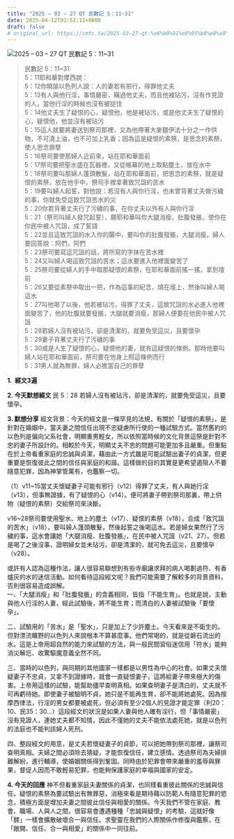 ```yaml
---
title: "2025 – 03 – 27 QT 民數記 5：11~31"
date: 2025-04-12T01:52:11+0800
draft: false
# original_url: https://cmtc.tw/2025-03-27-qt-%e6%b0%91%e6%95%b8%e8%a8%98-5%ef%bc%9a1131
---
```


![2025 – 03 – 27 QT 民數記 5：11\~31](/images/qt.jpg  "2025 – 03 – 27 QT 民數記 5：11\~31")

> 民數記 5：11\~31  
> 5：11耶和華對摩西說：  
> 5：12你曉諭以色列人說：人的妻若有邪行，得罪他丈夫  
> 5：13有人與他行淫，事情嚴密，瞞過他丈夫，而且他被玷污，沒有作見證的人，當他行淫的時候也沒有被捉住  
> 5：14他丈夫生了疑恨的心，疑恨他，他是被玷污，或是他丈夫生了疑恨的心，疑恨他，他並沒有被玷污  
> 5：15這人就要將妻送到祭司那裡，又為他帶著大麥麵伊法十分之一作供物，不可澆上油，也不可加上乳香；因為這是疑恨的素祭，是思念的素祭，使人思念罪孽  
> 5：16祭司要使那婦人近前來，站在耶和華面前  
> 5：17祭司要把聖水盛在瓦器裡，又從帳幕的地上取點塵土，放在水中  
> 5：18祭司要叫那婦人蓬頭散髮，站在耶和華面前，把思念的素祭，就是疑恨的素祭，放在他手中。祭司手裡拿著致咒詛的苦水  
> 5：19要叫婦人起誓，對他說：若沒有人與你行淫，也未曾背著丈夫做污穢的事，你就免受這致咒詛苦水的災  
> 5：20你若背著丈夫行了污穢的事，在你丈夫以外有人與你行淫  
> 5：21（祭司叫婦人發咒起誓），願耶和華叫你大腿消瘦，肚腹發脹，使你在你民中被人咒詛，成了誓語  
> 5：22並且這致咒詛的水入你的腸中，要叫你的肚腹發脹，大腿消瘦。婦人要回答說：阿們，阿們  
> 5：23祭司要寫這咒詛的話，將所寫的字抹在苦水裡  
> 5：24又叫婦人喝這致咒詛的苦水；這水要進入他裡面變苦了  
> 5：25祭司要從婦人的手中取那疑恨的素祭，在耶和華面前搖一搖，拿到壇前  
> 5：26又要從素祭中取出一把，作為這事的紀念，燒在壇上，然後叫婦人喝這水  
> 5：27叫他喝了以後，他若被玷污，得罪了丈夫，這致咒詛的水必進入他裡面變苦了，他的肚腹就要發脹，大腿就要消瘦，那婦人便要在他民中被人咒詛  
> 5：28若婦人沒有被玷污，卻是清潔的，就要免受這災，且要懷孕  
> 5：29妻子背著丈夫行了污穢的事  
> 5：30或是人生了疑恨的心，疑恨他的妻，就有這疑恨的條例。那時他要叫婦人站在耶和華面前，祭司要在他身上照這條例而行  
> 5：31男人就為無罪，婦人必擔當自己的罪孽

**1.  經文3遍**

**2. 今天默想經文**
民 5：28 若婦人沒有被玷污，卻是清潔的，就要免受這災，且要懷孕。

**3. 默想分享**
經文背景：今天的經文是一條罕見的法規，有關於「疑恨的素祭」，是針對在婚姻中，當夫妻之間信任出現不忠疑慮所行使的一種試驗方式。當然舊約的以色列是偏向父系社會，明顯重男輕女，所以依照當時候的文化背景這祭是針對不忠的妻子所設計的。相較於今天，明顯丈夫不忠的問題可能更加多且嚴重。但重點在於上帝看重家庭的忠誠與貞潔，藉由此一方式雖是可能試驗出妻子的貞潔，但更重要是恢復彼此之間的信任與家庭的和諧。這樣做的目的其實是更希望遏阻人不要隨意犯罪，因為神掌管萬有，也鑑察一切。

（1）v11\~15當丈夫懷疑妻子可能有邪行（v12）得罪了丈夫，有人與她行淫（v13），但事無證據，有了疑恨的心（v14）。便可將妻子帶到祭司那裏，帶上供物（疑恨的素祭）交給祭司來決斷。

v16\~28祭司要使用聖水、地上的塵土（v17）、疑恨的素祭（v18），合成「致咒詛的苦水」（v18），要叫婦人篷頭散髮，然後起誓之後喝這水。若是婦女果然行了污穢的事，這水會讓她「大腿消瘦、肚腹發脹」，在民中被人咒詛（v21、27）。但若是喝了之後沒事，證明婦女並未玷污，卻是清潔的，就可免去這災，且要懷孕（v28）。

或許有人認為這種作法，讓人很容易聯想到有些寺廟讓求拜的病人喝劃過符、有香爐灰的水的迷信活動。如何看待這段經文呢？我們可能需要了解較多的背景資料，否則很容易造成誤解。  
一、「大腿消瘦」和「肚腹發脹」的含義相同，皆指「不能生育」。也就是說，主動與他人行淫的人妻，經此試驗後，將不能生育；而清白的人妻被試驗後「要懷孕」。

二、試驗用的「苦水」是「聖水」，只是加上了少許塵土。今天看來是不衛生的。但對漂流曠野的以色列人來說根本不算甚麼事。他們常喝的，就是從磐石流出的水。這是上帝用超自然的能力來試驗的方法，與一般民間習俗迷信用「符水」能夠消災解厄、收驚驅魔意義全然不同。

三、當時的以色列，與同期的其他國家一樣都是以男性為中心的社會。如果丈夫懷疑妻子不忠貞，又拿不到證據時，就會一直疑恨妻子，這將給妻子帶來極大的傷害。上帝用這樣的試驗，能幫助儘早查明真相。如果查明妻子是清白的，丈夫就不可再虧待她。即使妻子被驗明不貞，她只是不能再生育，卻不能將她處死。因為按摩西律法，行淫的男女都要被處死，但必須有至少2個人的見證才能定罪（利20：10、民35：30…）這段經文的狀況是如果人妻與他人確有淫行，但「事情嚴密」沒有見證人，連她丈夫都不知情，因此不僅她的丈夫不能依法處死她，就是以色列的法庭也不能判該婦人死刑。

四、整段經文的用意，是丈夫若懷疑妻子的貞節，可以把她帶到祭司那裡，讓祭司查明真相。夫婦之間必須除去猜疑，才能恢復信任，建立感情。透過祭司為夫婦排難解紛，進行輔導，使婚姻關係得到鞏固。同時由於犯罪會帶來嚴重的羞辱與罪果，督促人因而不敢輕易犯罪，也能夠保護家庭的幸福與國家的安定。

**4. 今天的回應**
神不但看重家庭夫妻關係的貞潔，也同樣看重彼此關係的忠誠與信任。疑恨的素祭為要試驗出有無罪惡，消極來看是期待藉以防範人有隨意犯罪的慾念，積極方面是增加夫妻之間彼此信任與相愛的關係。今天我們不管在家庭、教會、職場、人與人之間，很容易會遭遇種種「忠誠與疑恨」的考驗，這就好像「酵」一樣會擴散破壞合一與信任。求聖靈在我們的人際關係作修復與鑑察，在「敞開、信任、合一與相愛」的關係中一同往前。
